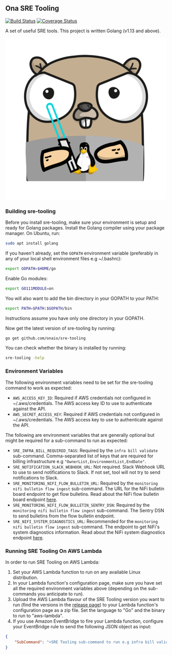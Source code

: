 ## Ona SRE Tooling

[![Build Status](https://github.com/onaio/sre-tooling/workflows/CI/badge.svg)](https://github.com/onaio/sre-tooling/actions?query=workflow%3ACI) [![Coverage Status](https://coveralls.io/repos/github/onaio/sre-tooling/badge.svg?branch=master)](https://coveralls.io/github/onaio/sre-tooling?branch=master)

A set of useful SRE tools. This project is written Golang (v1.13 and above).

![Linux Gopher](./assets/gopher.png)

### Building sre-tooling

Before you install sre-tooling, make sure your environment is setup and ready for Golang packages. Install the Golang compiler using your package manager. On Ubuntu, run:

```sh
sudo apt install golang
```

If you haven't already, set the `GOPATH` environment variable (preferably in any of your local shell environment files e.g ~/.bashrc):

```sh
export GOPATH=$HOME/go
```

Enable Go modules:

```sh
export GO111MODULE=on
```

You will also want to add the bin directory in your GOPATH to your PATH:

```sh
export PATH=$PATH:$GOPATH/bin
```

Instructions assume you have only one directory in your GOPATH.

Now get the latest version of sre-tooling by running:

```sh
go get github.com/onaio/sre-tooling
```

You can check whether the binary is installed by running:

```sh
sre-tooling -help
```

### Environment Variables

The following environment variables need to be set for the sre-tooling command to work as expected:

- `AWS_ACCESS_KEY_ID`: Required if AWS credentials not configured in ~/.aws/credentials. The AWS access key ID to use to authenticate against the API.
- `AWS_SECRET_ACCESS_KEY`: Required if AWS credentials not configured in ~/.aws/credentials. The AWS access key to use to authenticate against the API.

The following are environment variables that are generally optional but might be required for a sub-command to run as expected:

- `SRE_INFRA_BILL_REQUIRED_TAGS`: Required by the `infra bill validate` sub-command. Comma-separated list of keys that are required for billing infrastructure e.g `"OwnerList,EnvironmentList,EndDate"`.
- `SRE_NOTIFICATION_SLACK_WEBHOOK_URL`: Not required. Slack Webhook URL to use to send notifications to Slack. If not set, tool will not try to send notifications to Slack.
- `SRE_MONITORING_NIFI_FLOW_BULLETIN_URL`: Required by the `monitoring nifi bulletin flow ingest` sub-command. The URL for the NiFi bulletin board endpoint to get flow bulletins. Read about the NiFi flow bulletin board endpoint [here](https://nifi.apache.org/docs/nifi-docs/rest-api/index.html).
- `SRE_MONITORING_NIFI_FLOW_BULLETIN_SENTRY_DSN`: Required by the `monitoring nifi bulletin flow ingest` sub-command. The Sentry DSN to send bulletins from the flow bulletin endpoint.
- `SRE_NIFI_SYSTEM_DIAGNOSTICS_URL`: Recommended for the `monitoring nifi bulletin flow ingest` sub-command. The endpoint to get NiFi's system diagnostics information. Read about the NiFi system diagnostics endpoint [here](https://nifi.apache.org/docs/nifi-docs/rest-api/index.html).

### Running SRE Tooling On AWS Lambda

In order to run SRE Tooling on AWS Lambda:

1. Set your AWS Lambda function to run on any available Linux distribution.
1. In your Lambda function's configuration page, make sure you have set all the required environment variables above (depending on the sub-commands you anticipate to run).
1. Upload the AWS Lambda flavour of the SRE Tooling version you want to run (find the versions in the [release page](https://github.com/onaio/sre-tooling/releases)) to your Lambda function's configuration page as a zip file. Set the language to "Go" and the binary to run to "aws-lambda".
1. If you use Amazon EventBridge to fire your Lambda function, configure your EventBridge rule to send the following JSON object as input:

```json
{
    "SubCommand": "<SRE Tooling sub-command to run e.g infra bill validate -filter-provider=aws>"
}
```
